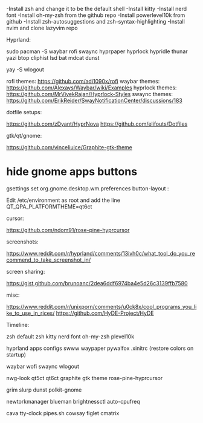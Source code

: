 -Install zsh and change it to be the default shell
-Install kitty
-Install nerd font
-Install oh-my-zsh from the github repo
-Install powerlevel10k from github
-Install zsh-autosuggestions and zsh-syntax-highlighting
-Install nvim and clone lazyvim repo


Hyprland:

sudo pacman -S waybar rofi swaync hyprpaper hyprlock hypridle thunar yazi btop cliphist lsd bat mdcat dunst

yay -S wlogout

rofi themes: https://github.com/adi1090x/rofi
waybar themes: https://github.com/Alexays/Waybar/wiki/Examples
hyprlock themes: https://github.com/MrVivekRajan/Hyprlock-Styles
swaync themes: https://github.com/ErikReider/SwayNotificationCenter/discussions/183

dotfile setups: 

https://github.com/zDyant/HyprNova
https://github.com/elifouts/Dotfiles

gtk/qt/gnome:

https://github.com/vinceliuice/Graphite-gtk-theme

# hide gnome apps buttons
gsettings set org.gnome.desktop.wm.preferences button-layout :

Edit /etc/environment as root and add the line QT_QPA_PLATFORMTHEME=qt6ct

cursor:

https://github.com/ndom91/rose-pine-hyprcursor

screenshots:

https://www.reddit.com/r/hyprland/comments/13ivh0c/what_tool_do_you_recommend_to_take_screenshot_in/

screen sharing:

https://gist.github.com/brunoanc/2dea6ddf6974ba4e5d26c3139ffb7580

misc:

https://www.reddit.com/r/unixporn/comments/u0ck8x/cool_programs_you_like_to_use_in_rices/
https://github.com/HyDE-Project/HyDE


Timeline:

zsh
default zsh
kitty
nerd font
oh-my-zsh
plevel10k

hyprland apps configs
swww
waypaper
pywalfox
.xinitrc (restore colors on startup)

waybar
wofi
swaync
wlogout

nwg-look
qt5ct
qt6ct
graphite gtk theme
rose-pine-hyprcursor

grim
slurp
dunst
polkit-gnome

newtorkmanager
blueman
brightnessctl
auto-cpufreq

cava
tty-clock
pipes.sh
cowsay
figlet
cmatrix



